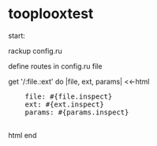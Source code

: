 # tooplooxtest

start:

rackup config.ru

define routes in config.ru file

get '/:file.:ext' do |file, ext, params|
  <<-html
  <pre>
    file: #{file.inspect}
    ext: #{ext.inspect}
    params: #{params.inspect}
  </pre>
  html
end
